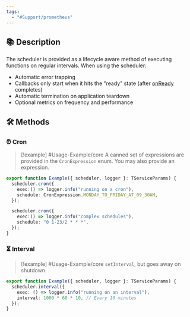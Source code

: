 ```yaml
---
tags:
  - "#Support/prometheus"
---
```

## 📚 Description

The scheduler is provided as a lifecycle aware method of executing functions on regular intervals. When using the scheduler:

- Automatic error trapping
- Callbacks only start when it hits the "ready" state (after [onReady](/core/lifecycle/onReady) completes)
- Automatic termination on application teardown
- Optional metrics on frequency and performance

## 🛠 Methods

### ⏰ Cron

> [!example] #Usage-Example/core
> A canned set of expressions are provided in the `CronExpression` enum. You may also provide an expression.

```typescript
export function Example({ scheduler, logger }: TServiceParams) {
  scheduler.cron({
    exec:() => logger.info("running on a cron"),
    schedule: CronExpression.MONDAY_TO_FRIDAY_AT_09_30AM,
  });

  scheduler.cron({
    exec:() => logger.info("complex schedules"),
    schedule: "0 1-23/2 * * *",
  });
}
```
### ⏳ Interval

> [!example] #Usage-Example/core
> `setInterval`, but goes away on shutdown.

```typescript
export function Example({ scheduler, logger }: TServiceParams) {
  scheduler.interval({
    exec: () => logger.info("running on an interval"),
    interval: 1000 * 60 * 10, // Every 10 minutes
  });
}
```
